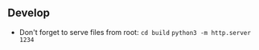 
## Develop

* Don't forget to serve files from root: 
  `cd build`
  `python3 -m http.server 1234`
  
